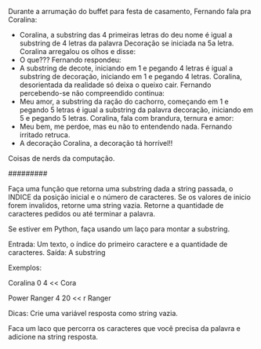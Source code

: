 Durante a arrumação do buffet para festa de casamento, Fernando fala pra Coralina:
- Coralina, a substring das 4 primeiras letras do deu nome é igual a
substring de 4 letras da palavra Decoração se iniciada na 5a letra.
Coralina arregalou os olhos e disse:
- O que???
Fernando respondeu:
- A substring de decote, iniciando em 1 e pegando 4 letras é igual
a substring de decoração, iniciando em 1 e pegando 4 letras.
Coralina, desorientada da realidade só deixa o queixo cair.
Fernando percebendo-se não compreendido continua:
- Meu amor, a substring da ração do cachorro, começando em 1 e pegando 5 letras é
igual a substring da palavra decoração, iniciando em 5 e pegando 5 letras.
Coralina, fala com brandura, ternura e amor:
- Meu bem, me perdoe, mas eu não to entendendo nada.
Fernando irritado retruca.
- A decoração Coralina, a decoração tá horrível!!

Coisas de nerds da computação.

#########

Faça uma função que retorna uma substring dada a string passada, o INDICE da posição inicial e o número de caracteres. Se os valores de inicio forem invalidos, retorne uma string vazia. Retorne a quantidade de caracteres pedidos ou até terminar a palavra.

Se estiver em Python, faça usando um laço para montar a substring.

Entrada: Um texto, o índice do primeiro caractere e a quantidade de caracteres.
Saída: A substring

Exemplos:

>>
Coralina
0
4
<<
Cora

>>
Power Ranger
4
20
<<
r Ranger


Dicas:
Crie uma variável resposta como string vazia.

Faca um laco que percorra os caracteres que você precisa da
palavra e adicione na string resposta.